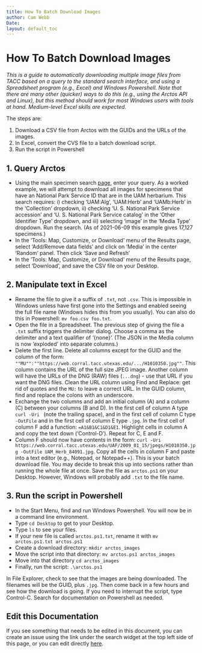 ```yaml
---
title: How To Batch Download Images
author: Cam Webb
Date: 
layout: default_toc
---
```


# How To Batch Download Images

_This is a guide to automatically downloading multiple image files
from TACC based on a query to the standard search interface, and using
a Spreadsheet program (e.g., Excel) and Windows Powershell. Note that
there are many other (quicker) ways to do this (e.g., using the Arctos
API and Linux), but this method should work for most Windows users
with tools at hand. Medium-level Excel skills are expected._

The steps are: 

 1. Download a CSV file from Arctos with the GUIDs and the URLs of the images.
 2. In Excel, convert the CVS file to a batch download script.
 3. Run the script in Powershell


## 1. Query Arctos

 * Using the main specimen search
   [page](https://arctos.database.museum/SpecimenSearch.cfm), enter
   your query. As a worked example, we will attempt to download all
   images for specimens that have an National Park Service ID that are
   in the UAM herbarium. This search requires: i) checking ‘UAM:Alg’,
   ‘UAM:Herb’ and ‘UAMb:Herb’ in the ‘Collection’ dropdown, ii)
   checking ‘U. S. National Park Service accession’ and
   ‘U. S. National Park Service catalog’ in the ‘Other Identifier
   Type’ dropdown, and iii) selecting ‘image’ in the ‘Media Type’
   dropdown. Run the search. (As of 2021-06-09 this example gives
   17,127 specimens.)
 * In the ‘Tools: Map, Customize, or Download’ menu of the Results
   page, select ‘Add/Remove data fields’ and click on ‘Media’ in the
   center ‘Random’ panel. Then click ‘Save and Refresh’
 * In the ‘Tools: Map, Customize, or Download’ menu of the Results
   page, select ‘Download’, and save the CSV file on your Desktop.
   
## 2. Manipulate text in Excel
   
 * Rename the file to give it a suffix of `.txt`, not `.csv`. This is
   impossible in Windows unless have first gone into the Settings and
   enabled seeing the full file name (Windows hides this from you
   usually). You can also do this in Powershell: `mv foo.csv foo.txt`.
 * Open the file in a Spreadsheet. The previous step of giving the
   file a `.txt` suffix triggers the delimiter dialog. Choose a comma
   as the delimiter and a text qualifier of ‘{none}’. (The JSON in the
   Media column is now ‘exploded’ into separate columns.)
 * Delete the first line. Delete all columns except for the GUID and
   the column of the form:
   `""MU"":""https://web.corral.tacc.utexas.edu/.../H1010350.jpg""`. This
   column contains the URL of the full size JPEG image. Another column
   will have the URLs of the DNG (RAW) files (`...dng`) - use that URL
   if you want the DNG files.  Clean the URL column using Find and
   Replace: get rid of quotes and the `MU:` to leave a correct URL. In
   the GUID column, find and replace the colons with an underscore.
 * Exchange the two columns and add an initial column (A) and a column
   (C) between your columns (B and D). In the first cell of column A
   type `curl -Uri ` (note the trailing space), and in the first cell
   of column C type ` -OutFile ` and in the first cell of column E
   type `.jpg`. In the first cell of column F add a function:
   `=A1&B1&C1&D1&E1`. Highlight cells in column A and copy the text
   down (‘Control-D’). Repeat for C, E and F.
 * Column F should now have contents in the form: `curl -Uri
   https://web.corral.tacc.utexas.edu/UAF/2009_01_15/jpegs/H1010350.jpg
   -OutFile UAM_Herb_84091.jpg`. Copy all the cells in column F and
   paste into a text editor (e.g., Notepad, or Notepad++). This is
   your batch download file. You may decide to break this up into
   sections rather than running the whole file at once.  Save the file
   as `arctos.ps1` on your Desktop. However, Windows will probably add
   `.txt` to the file name.
 
## 3. Run the script in Powershell

 * In the Start Menu, find and run Windows Powershell. You will now be
   in a command line environment.
 * Type `cd Desktop` to get to your Desktop.
 * Type `ls` to see your files.
 * If your new file is called `arctos.ps1.txt`, rename it with `mv
   arctos.ps1.txt arctos.ps1`
 * Create a download directory: `mkdir arctos_images`
 * Move the script into that directory: `mv arctos.ps1 arctos_images`
 * Move into that directory `cd arctos_images`
 * Finally, run the script: `.\arctos.ps1`

In File Explorer, check to see that the images are being
downloaded. The filenames will be the GUID, plus `.jpg`.  Then come
back in a few hours and see how the download is going. If you need to
interrupt the script, type Control-C. Search for documentation on
Powershell as needed.

## Edit this Documentation

If you see something that needs to be edited in this document, you can create an issue using the link under the search widget at the top left side of this page, or you can edit directly <a href="https://github.com/ArctosDB/documentation-wiki/edit/gh-pages/_how_to/How-to-Batch-Download-Images.markdown" target="_blank">here</a>.
